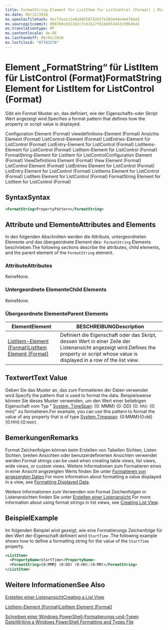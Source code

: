 ```yaml
---
title: FormatString-Element für ListItem für ListControl (Format) | Microsoft-Dokumentation
ms.date: 09/13/2016
ms.openlocfilehash: 9ec73aa1c2e8180258722627e30344de4e67bda5
ms.sourcegitcommit: 0907b8c6322d2c7c61b17f8168d53452c8964b41
ms.translationtype: MT
ms.contentlocale: de-DE
ms.lasthandoff: 08/05/2020
ms.locfileid: "87781578"
---
```

# <a name="formatstring-element-for-listitem-for-listcontrol--format"></a><span data-ttu-id="6e4b7-102">Element „FormatString“ für ListItem für ListControl (Format)</span><span class="sxs-lookup"><span data-stu-id="6e4b7-102">FormatString Element for ListItem for ListControl  (Format)</span></span>

<span data-ttu-id="6e4b7-103">Gibt ein Format Muster an, das definiert, wie der Eigenschafts-oder Skript Wert angezeigt wird.</span><span class="sxs-lookup"><span data-stu-id="6e4b7-103">Specifies a format pattern that defines how the property or script value is displayed.</span></span>

<span data-ttu-id="6e4b7-104">Configuration Element (Format) viewdefinitions-Element (Format) Ansichts Element (Format) ListControl-Element (Format) ListEntries-Element für ListControl (Format) ListEntry-Element für ListControl (Format) ListItems-Element für ListControl (Format) ListItem-Element für ListControl (Format) FormatString-Element für ListItem für ListControl</span><span class="sxs-lookup"><span data-stu-id="6e4b7-104">Configuration Element (Format) ViewDefinitions Element (Format) View Element (Format) ListControl Element (Format) ListEntries Element for ListControl (Format) ListEntry Element for ListControl (Format) ListItems Element for ListControl (Format) ListItem Element for ListControl (Format) FormatString Element for ListItem for ListControl (Format)</span></span>

## <a name="syntax"></a><span data-ttu-id="6e4b7-105">Syntax</span><span class="sxs-lookup"><span data-stu-id="6e4b7-105">Syntax</span></span>

```xml
<FormatString>PropertyPattern</FormatString>
```

## <a name="attributes-and-elements"></a><span data-ttu-id="6e4b7-106">Attribute und Elemente</span><span class="sxs-lookup"><span data-stu-id="6e4b7-106">Attributes and Elements</span></span>

<span data-ttu-id="6e4b7-107">In den folgenden Abschnitten werden die Attribute, untergeordneten Elemente und das übergeordnete Element des- `FormatString` Elements beschrieben.</span><span class="sxs-lookup"><span data-stu-id="6e4b7-107">The following sections describe the attributes, child elements, and the parent element of the `FormatString` element.</span></span>

### <a name="attributes"></a><span data-ttu-id="6e4b7-108">Attribute</span><span class="sxs-lookup"><span data-stu-id="6e4b7-108">Attributes</span></span>

<span data-ttu-id="6e4b7-109">Keine</span><span class="sxs-lookup"><span data-stu-id="6e4b7-109">None.</span></span>

### <a name="child-elements"></a><span data-ttu-id="6e4b7-110">Untergeordnete Elemente</span><span class="sxs-lookup"><span data-stu-id="6e4b7-110">Child Elements</span></span>

<span data-ttu-id="6e4b7-111">Keine</span><span class="sxs-lookup"><span data-stu-id="6e4b7-111">None.</span></span>

### <a name="parent-elements"></a><span data-ttu-id="6e4b7-112">Übergeordnete Elemente</span><span class="sxs-lookup"><span data-stu-id="6e4b7-112">Parent Elements</span></span>

|<span data-ttu-id="6e4b7-113">Element</span><span class="sxs-lookup"><span data-stu-id="6e4b7-113">Element</span></span>|<span data-ttu-id="6e4b7-114">BESCHREIBUNG</span><span class="sxs-lookup"><span data-stu-id="6e4b7-114">Description</span></span>|
|-------------|-----------------|
|[<span data-ttu-id="6e4b7-115">ListItem-Element (Format)</span><span class="sxs-lookup"><span data-stu-id="6e4b7-115">ListItem Element (Format)</span></span>](./listitem-element-for-listitems-for-listcontrol-format.md)|<span data-ttu-id="6e4b7-116">Definiert die Eigenschaft oder das Skript, dessen Wert in einer Zeile der Listenansicht angezeigt wird.</span><span class="sxs-lookup"><span data-stu-id="6e4b7-116">Defines the property or script whose value is displayed in a row of the list view.</span></span>|

## <a name="text-value"></a><span data-ttu-id="6e4b7-117">Textwert</span><span class="sxs-lookup"><span data-stu-id="6e4b7-117">Text Value</span></span>

<span data-ttu-id="6e4b7-118">Geben Sie das Muster an, das zum Formatieren der Daten verwendet wird.</span><span class="sxs-lookup"><span data-stu-id="6e4b7-118">Specify the pattern that is used to format the data.</span></span> <span data-ttu-id="6e4b7-119">Beispielsweise können Sie dieses Muster verwenden, um den Wert einer beliebigen Eigenschaft vom Typ " [System. TimeSpan](/dotnet/api/System.TimeSpan): {0: MMM} {0: DD} {0: hh}: {0: mm}" zu formatieren.</span><span class="sxs-lookup"><span data-stu-id="6e4b7-119">For example, you can use this pattern to format the value of any property that is of type [System.Timespan](/dotnet/api/System.TimeSpan): {0:MMM}{0:dd}{0:HH}:{0:mm}.</span></span>

## <a name="remarks"></a><span data-ttu-id="6e4b7-120">Bemerkungen</span><span class="sxs-lookup"><span data-stu-id="6e4b7-120">Remarks</span></span>

<span data-ttu-id="6e4b7-121">Format Zeichenfolgen können beim Erstellen von Tabellen Sichten, Listen Sichten, breiten Ansichten oder benutzerdefinierten Ansichten verwendet werden.</span><span class="sxs-lookup"><span data-stu-id="6e4b7-121">Format strings can be used when creating table views, list views, wide views, or custom views.</span></span> <span data-ttu-id="6e4b7-122">Weitere Informationen zum Formatieren eines in einer Ansicht angezeigten Werts finden Sie unter [Formatieren von angezeigten Daten](./formatting-displayed-data.md).</span><span class="sxs-lookup"><span data-stu-id="6e4b7-122">For more information about formatting a value displayed in a view, see [Formatting Displayed Data](./formatting-displayed-data.md).</span></span>

<span data-ttu-id="6e4b7-123">Weitere Informationen zum Verwenden von Format Zeichenfolgen in Listenansichten finden Sie unter [Erstellen einer Listenansicht](./creating-a-list-view.md).</span><span class="sxs-lookup"><span data-stu-id="6e4b7-123">For more information about using format strings in list views, see [Creating List View](./creating-a-list-view.md).</span></span>

## <a name="example"></a><span data-ttu-id="6e4b7-124">Beispiel</span><span class="sxs-lookup"><span data-stu-id="6e4b7-124">Example</span></span>

<span data-ttu-id="6e4b7-125">Im folgenden Beispiel wird gezeigt, wie eine Formatierungs Zeichenfolge für den Wert der-Eigenschaft definiert wird `StartTime` .</span><span class="sxs-lookup"><span data-stu-id="6e4b7-125">The following example shows how to define a formatting string for the value of the `StartTime` property.</span></span>

```xml
<ListItem>
  <PropertyName>StartTime</PropertyName>
  <FormatString>{0:MMM} (0:DD) (0:HH):(0:MM)</FormatString>
</ListItem>
```

## <a name="see-also"></a><span data-ttu-id="6e4b7-126">Weitere Informationen</span><span class="sxs-lookup"><span data-stu-id="6e4b7-126">See Also</span></span>

[<span data-ttu-id="6e4b7-127">Erstellen einer Listenansicht</span><span class="sxs-lookup"><span data-stu-id="6e4b7-127">Creating a List View</span></span>](./creating-a-list-view.md)

[<span data-ttu-id="6e4b7-128">ListItem-Element (Format)</span><span class="sxs-lookup"><span data-stu-id="6e4b7-128">ListItem Element (Format)</span></span>](./listitem-element-for-listitems-for-listcontrol-format.md)

[<span data-ttu-id="6e4b7-129">Schreiben einer Windows PowerShell-Formatierungs-und-Typen Datei</span><span class="sxs-lookup"><span data-stu-id="6e4b7-129">Writing a Windows PowerShell Formatting and Types File</span></span>](./writing-a-powershell-formatting-file.md)
